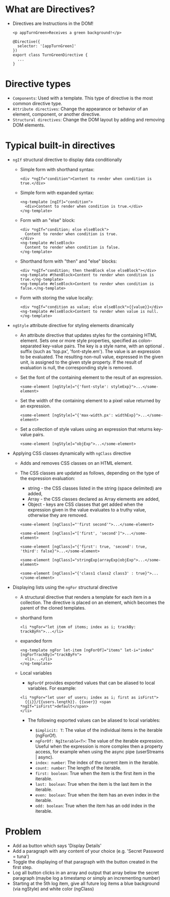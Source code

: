 # What are Directives?

- Directives are Instructions in the DOM!
  ```
  <p appTurnGreen>Receives a green background!</p>
  ```
  ```
  @Directive({
    selector: '[appTurnGreen]'
  })
  export class TurnGreenDirective {
    ...
  }
  ```

# Directive types

- `Components`: Used with a template. This type of directive is the most common directive type.
- `Attribute directives`: Change the appearance or behavior of an element, component, or another directive.
- `Structural directives`: Change the DOM layout by adding and removing DOM elements.

# Typical built-in directives

- `ngIf` structural directive to display data conditionally

  - Simple form with shorthand syntax:
    ```
    <div *ngIf="condition">Content to render when condition is true.</div>
    ```
  - Simple form with expanded syntax:
    ```
    <ng-template [ngIf]="condition">
      <div>Content to render when condition is true.</div>
    </ng-template>
    ```
  - Form with an "else" block:
    ```
    <div *ngIf="condition; else elseBlock">
      Content to render when condition is true.
    </div>
    <ng-template #elseBlock>
      Content to render when condition is false.
    </ng-template>
    ```
  - Shorthand form with "then" and "else" blocks:

    ```
    <div *ngIf="condition; then thenBlock else elseBlock"></div>
    <ng-template #thenBlock>Content to render when condition is true.</ng-template>
    <ng-template #elseBlock>Content to render when condition is false.</ng-template>
    ```

  - Form with storing the value locally:
    ```
    <div *ngIf="condition as value; else elseBlock">{{value}}</div>
    <ng-template #elseBlock>Content to render when value is null.</ng-template>
    ```

- `ngStyle` attribute directive for styling elements dinamically

  - An attribute directive that updates styles for the containing HTML element. Sets one or more style properties, specified as colon-separated key-value pairs. The key is a style name, with an optional .<unit> suffix (such as 'top.px', 'font-style.em'). The value is an expression to be evaluated. The resulting non-null value, expressed in the given unit, is assigned to the given style property. If the result of evaluation is null, the corresponding style is removed.

  - Set the font of the containing element to the result of an expression.
    ```
    <some-element [ngStyle]="{'font-style': styleExp}">...</some-element>
    ```
  - Set the width of the containing element to a pixel value returned by an expression.
    ```
    <some-element [ngStyle]="{'max-width.px': widthExp}">...</some-element>
    ```
  - Set a collection of style values using an expression that returns key-value pairs.
    ```
    <some-element [ngStyle]="objExp">...</some-element>
    ```

- Applying CSS classes dynamically with `ngClass` directive

  - Adds and removes CSS classes on an HTML element.
  - The CSS classes are updated as follows, depending on the type of the expression evaluation:

    - string - the CSS classes listed in the string (space delimited) are added,
    - Array - the CSS classes declared as Array elements are added,
    - Object - keys are CSS classes that get added when the expression given in the value evaluates to a truthy value, otherwise they are removed.

    ```
    <some-element [ngClass]="'first second'">...</some-element>

    <some-element [ngClass]="['first', 'second']">...</some-element>

    <some-element [ngClass]="{'first': true, 'second': true, 'third': false}">...</some-element>

    <some-element [ngClass]="stringExp|arrayExp|objExp">...</some-element>

    <some-element [ngClass]="{'class1 class2 class3' : true}">...</some-element>
    ```

- Displaying lists using the `ngFor` structural directive

  - A structural directive that renders a template for each item in a collection. The directive is placed on an element, which becomes the parent of the cloned templates.

  - shorthand form
    ```
    <li *ngFor="let item of items; index as i; trackBy: trackByFn">...</li>
    ```
  - expanded form
    ```
    <ng-template ngFor let-item [ngForOf]="items" let-i="index" [ngForTrackBy]="trackByFn">
      <li>...</li>
    </ng-template>
    ```
  - Local variables

    - `NgForOf` provides exported values that can be aliased to local variables. For example:

    ```
    <li *ngFor="let user of users; index as i; first as isFirst">
      {{i}}/{{users.length}}. {{user}} <span *ngIf="isFirst">default</span>
    </li>
    ```

    - The following exported values can be aliased to local variables:

      - `$implicit: T`: The value of the individual items in the iterable (ngForOf).
      - `ngForOf: NgIterable<T>`: The value of the iterable expression. Useful when the expression is more complex then a property access, for example when using the async pipe (userStreams | async).
      - `index: number`: The index of the current item in the iterable.
      - `count: number`: The length of the iterable.
      - `first: boolean`: True when the item is the first item in the iterable.
      - `last: boolean`: True when the item is the last item in the iterable.
      - `even: boolean`: True when the item has an even index in the iterable.
      - `odd: boolean`: True when the item has an odd index in the iterable.

# Problem

- Add aa button which says 'Display Details'
- Add a paragraph with any content of your choice (e.g. 'Secret Password = tuna')
- Toggle the displaying of that paragraph with the button created in the first step.
- Log all button clicks in an array and output that array below the secret paragraph (maybe log a timestamp or simply an incrementing number)
- Starting at the 5th log item, give all future log items a blue background (via ngStyle) and white color (ngClass)
